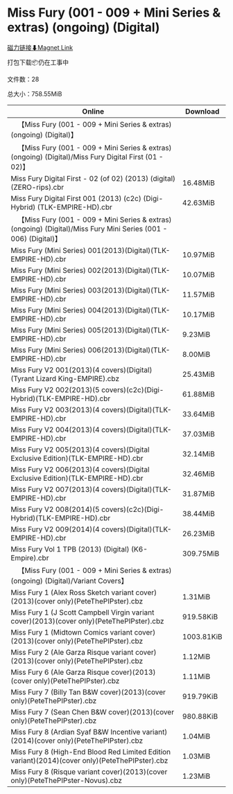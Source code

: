 # Miss Fury (001 - 009 + Mini Series & extras) (ongoing) (Digital)

[磁力链接⬇Magnet Link](magnet:?xt=urn:btih:c50ce6c636f1a6a7f8aa5446440c04d1c418e0a6&dn=Miss%20Fury%20%28001%20-%20009%20%2B%20Mini%20Series%20%26%20extras%29%20%28ongoing%29%20%28Digital%29)

打包下载📦仍在工事中

文件数：28

总大小：758.55MiB

Online | Download
--- | ---
&emsp;【Miss Fury (001 - 009 + Mini Series & extras) (ongoing) (Digital)】 | 
&emsp;【Miss Fury (001 - 009 + Mini Series & extras) (ongoing) (Digital)/Miss Fury Digital First (01 - 02)】 | 
Miss Fury Digital First - 02 (of 02) (2013) (digital) (ZERO-rips).cbr | 16.48MiB
Miss Fury Digital First 001 (2013) (c2c) (Digi-Hybrid) (TLK-EMPIRE-HD).cbr | 42.63MiB
&emsp;【Miss Fury (001 - 009 + Mini Series & extras) (ongoing) (Digital)/Miss Fury Mini Series (001 - 006) (Digital)】 | 
Miss Fury (Mini Series) 001(2013)(Digital)(TLK-EMPIRE-HD).cbr | 10.97MiB
Miss Fury (Mini Series) 002(2013)(Digital)(TLK-EMPIRE-HD).cbr | 10.07MiB
Miss Fury (Mini Series) 003(2013)(Digital)(TLK-EMPIRE-HD).cbr | 11.57MiB
Miss Fury (Mini Series) 004(2013)(Digital)(TLK-EMPIRE-HD).cbr | 10.17MiB
Miss Fury (Mini Series) 005(2013)(Digital)(TLK-EMPIRE-HD).cbr | 9.23MiB
Miss Fury (Mini Series) 006(2013)(Digital)(TLK-EMPIRE-HD).cbr | 8.00MiB
Miss Fury V2 001(2013)(4 covers)(Digital)(Tyrant Lizard King-EMPIRE).cbz | 25.43MiB
Miss Fury V2 002(2013)(5 covers)(c2c)(Digi-Hybrid)(TLK-EMPIRE-HD).cbr | 61.88MiB
Miss Fury V2 003(2013)(4 covers)(Digital)(TLK-EMPIRE-HD).cbr | 33.64MiB
Miss Fury V2 004(2013)(4 covers)(Digital)(TLK-EMPIRE-HD).cbr | 37.03MiB
Miss Fury V2 005(2013)(4 covers)(Digital Exclusive Edition)(TLK-EMPIRE-HD).cbr | 32.14MiB
Miss Fury V2 006(2013)(4 covers)(Digital Exclusive Edition)(TLK-EMPIRE-HD).cbr | 32.46MiB
Miss Fury V2 007(2013)(4 covers)(Digital)(TLK-EMPIRE-HD).cbr | 31.87MiB
Miss Fury V2 008(2014)(5 covers)(c2c)(Digi-Hybrid)(TLK-EMPIRE-HD).cbr | 38.44MiB
Miss Fury V2 009(2014)(4 covers)(Digital)(TLK-EMPIRE-HD).cbr | 26.23MiB
Miss Fury Vol 1 TPB (2013) (Digital) (K6-Empire).cbr | 309.75MiB
&emsp;【Miss Fury (001 - 009 + Mini Series & extras) (ongoing) (Digital)/Variant Covers】 | 
Miss Fury 1 (Alex Ross Sketch variant cover)(2013)(cover only)(PeteThePIPster).cbz | 1.31MiB
Miss Fury 1 (J Scott Campbell Virgin variant cover)(2013)(cover only)(PeteThePIPster).cbz | 919.58KiB
Miss Fury 1 (Midtown Comics variant cover)(2013)(cover only)(PeteThePIPster).cbz | 1003.81KiB
Miss Fury 2 (Ale Garza Risque variant cover)(2013)(cover only)(PeteThePIPster).cbz | 1.12MiB
Miss Fury 6 (Ale Garza Risque cover)(2013)(cover only)(PeteThePIPster).cbz | 1.11MiB
Miss Fury 7 (Billy Tan B&W cover)(2013)(cover only)(PeteThePIPster).cbz | 919.79KiB
Miss Fury 7 (Sean Chen B&W cover)(2013)(cover only)(PeteThePIPster).cbz | 980.88KiB
Miss Fury 8 (Ardian Syaf B&W Incentive variant)(2014)(cover only)(PeteThePIPster).cbz | 1.04MiB
Miss Fury 8 (High-End Blood Red Limited Edition variant)(2014)(cover only)(PeteThePIPster).cbz | 1.03MiB
Miss Fury 8 (Risque variant cover)(2013)(cover only)(PeteThePIPster-Novus).cbz | 1.23MiB